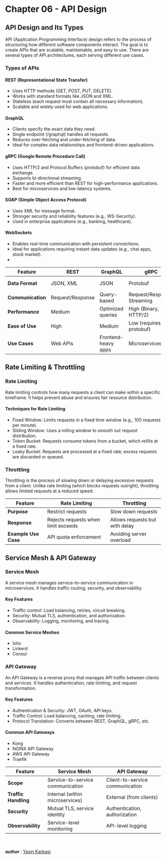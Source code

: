 # Chapter 06 - API Design

## API Design and Its Types
API (Application Programming Interface) design refers to the process of structuring how different software components interact. The goal is to create APIs that are scalable, maintainable, and easy to use. There are several types of API architectures, each serving different use cases.

### Types of APIs

#### **REST (Representational State Transfer)**
- Uses HTTP methods (GET, POST, PUT, DELETE).
- Works with standard formats like JSON and XML.
- Stateless (each request must contain all necessary information).
- Scalable and widely used for web applications.

#### **GraphQL**
- Clients specify the exact data they need.
- Single endpoint (/graphql) handles all requests.
- Reduces over-fetching and under-fetching of data.
- Ideal for complex data relationships and frontend-driven applications.

#### **gRPC (Google Remote Procedure Call)**
- Uses HTTP/2 and Protocol Buffers (protobuf) for efficient data exchange.
- Supports bi-directional streaming.
- Faster and more efficient than REST for high-performance applications.
- Best for microservices and low-latency systems.

#### **SOAP (Simple Object Access Protocol)**
- Uses XML for message format.
- Stronger security and reliability features (e.g., WS-Security).
- Used in enterprise applications (e.g., banking, healthcare).

#### **WebSockets**
- Enables real-time communication with persistent connections.
- Ideal for applications requiring instant data updates (e.g., chat apps, stock market).
- 

| Feature         | REST      | GraphQL   | gRPC       | SOAP       | WebSockets  |
|---------------|----------|-----------|-----------|-----------|------------|
| **Data Format** | JSON, XML | JSON      | Protobuf   | XML       | Custom (Binary/Text) |
| **Communication** | Request/Response | Query-based | Request/Response, Streaming | Request/Response | Full Duplex |
| **Performance** | Medium   | Optimized queries | High (Binary, HTTP/2) | Low (XML overhead) | High |
| **Ease of Use** | High     | Medium    | Low (requires protobuf) | Low | Medium |
| **Use Cases** | Web APIs  | Frontend-heavy apps | Microservices | Enterprise apps | Real-time apps |

## Rate Limiting & Throttling

### Rate Limiting
Rate limiting controls how many requests a client can make within a specific timeframe. It helps prevent abuse and ensures fair resource distribution.

#### **Techniques for Rate Limiting**
- Fixed Window: Limits requests in a fixed time window (e.g., 100 requests per minute).
- Sliding Window: Uses a rolling window to smooth out request distribution.
- Token Bucket: Requests consume tokens from a bucket, which refills at a fixed rate.
- Leaky Bucket: Requests are processed at a fixed rate; excess requests are discarded or queued.

### Throttling
Throttling is the process of slowing down or delaying excessive requests from a client. Unlike rate limiting (which blocks requests outright), throttling allows limited requests at a reduced speed.

| Feature        | Rate Limiting               | Throttling                  |
|---------------|----------------------------|-----------------------------|
| **Purpose**   | Restrict requests          | Slow down requests          |
| **Response**  | Rejects requests when limit exceeds | Allows requests but with delay |
| **Example Use Case** | API quota enforcement | Avoiding server overload |

## Service Mesh & API Gateway

### Service Mesh
A service mesh manages service-to-service communication in microservices. It handles traffic routing, security, and observability.

#### **Key Features**
- Traffic control: Load balancing, retries, circuit breaking.
- Security: Mutual TLS, authentication, and authorization.
- Observability: Logging, monitoring, and tracing.

#### **Common Service Meshes**
- Istio
- Linkerd
- Consul

### API Gateway
An API Gateway is a reverse proxy that manages API traffic between clients and services. It handles authentication, rate limiting, and request transformation.

#### **Key Features**
- Authentication & Security: JWT, OAuth, API keys.
- Traffic Control: Load balancing, caching, rate limiting.
- Protocol Translation: Converts between REST, GraphQL, gRPC, etc.

#### **Common API Gateways**
- Kong
- NGINX API Gateway
- AWS API Gateway
- Traefik

| Feature          | Service Mesh                   | API Gateway                  |
|-----------------|--------------------------------|------------------------------|
| **Scope**       | Service-to-service communication | Client-to-service communication |
| **Traffic Handling** | Internal (within microservices) | External (from clients) |
| **Security**    | Mutual TLS, service identity   | Authentication, authorization |
| **Observability** | Service-level monitoring    | API-level logging |

<br><br> ***author*** : [Yasin Karbasi](https://github.com/YasinKar)
